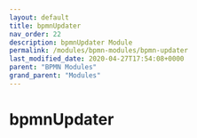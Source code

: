 ```yaml
---
layout: default
title: bpmnUpdater 
nav_order: 22
description: bpmnUpdater Module
permalink: /modules/bpmn-modules/bpmn-updater
last_modified_date: 2020-04-27T17:54:08+0000
parent: "BPMN Modules"
grand_parent: "Modules"
---
```


# bpmnUpdater